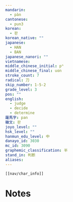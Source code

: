 ```yaml
---
mandarin:
  - pàn
cantonese:
  - pun3
korean:
  - 판
korean_native: ""
japanese:
  - HAN
  - BAN
japanese_nanori: ""
vietnamese:
middle_chinese_initial: pʰ
middle_chinese_final: uɑn
stroke_count: 7
radical: 刀
skip_number: 1-5-2
grade_level: 3
pos: ""
english:
  - judge
  - decide
  - determine
羅馬字: pan
韓文: 판
joyo_level: ""
hsk_level: ""
hanmun_edu_level: 中
danayo_id: 3030
mc_id: 3090
graphemic_classification: 半
stand_in: 判断
aliases:
---
```

```meta-bind-embed
[[nav/char_info]]
```

# Notes
